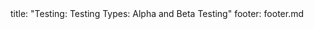 <frontmatter>
title: "Testing: Testing Types: Alpha and Beta Testing"
footer: footer.md
</frontmatter>

<include src="container-inPage-asFlat.md" boilerplate />
